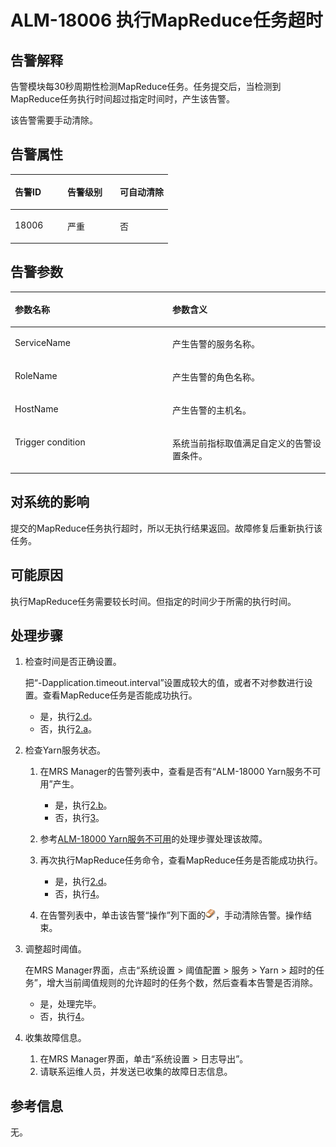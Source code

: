 # ALM-18006 执行MapReduce任务超时<a name="ZH-CN_TOPIC_0174499366"></a>

## 告警解释<a name="zh-cn_topic_0093195065_zh-cn_topic_0035998739_section6587942"></a>

告警模块每30秒周期性检测MapReduce任务。任务提交后，当检测到MapReduce任务执行时间超过指定时间时，产生该告警。

该告警需要手动清除。

## 告警属性<a name="zh-cn_topic_0093195065_zh-cn_topic_0035998739_section59291480"></a>

<a name="zh-cn_topic_0093195065_zh-cn_topic_0035998739_table58038438"></a>
<table><thead align="left"><tr id="zh-cn_topic_0093195065_zh-cn_topic_0035998739_row33645886"><th class="cellrowborder" valign="top" width="33.33333333333333%" id="mcps1.1.4.1.1"><p id="zh-cn_topic_0093195065_zh-cn_topic_0035998739_p40962215"><a name="zh-cn_topic_0093195065_zh-cn_topic_0035998739_p40962215"></a><a name="zh-cn_topic_0093195065_zh-cn_topic_0035998739_p40962215"></a>告警ID</p>
</th>
<th class="cellrowborder" valign="top" width="33.33333333333333%" id="mcps1.1.4.1.2"><p id="zh-cn_topic_0093195065_zh-cn_topic_0035998739_p29605080"><a name="zh-cn_topic_0093195065_zh-cn_topic_0035998739_p29605080"></a><a name="zh-cn_topic_0093195065_zh-cn_topic_0035998739_p29605080"></a>告警级别</p>
</th>
<th class="cellrowborder" valign="top" width="33.33333333333333%" id="mcps1.1.4.1.3"><p id="zh-cn_topic_0093195065_zh-cn_topic_0035998739_p49201274"><a name="zh-cn_topic_0093195065_zh-cn_topic_0035998739_p49201274"></a><a name="zh-cn_topic_0093195065_zh-cn_topic_0035998739_p49201274"></a>可自动清除</p>
</th>
</tr>
</thead>
<tbody><tr id="zh-cn_topic_0093195065_zh-cn_topic_0035998739_row25880244"><td class="cellrowborder" valign="top" width="33.33333333333333%" headers="mcps1.1.4.1.1 "><p id="zh-cn_topic_0093195065_zh-cn_topic_0035998739_p15925039"><a name="zh-cn_topic_0093195065_zh-cn_topic_0035998739_p15925039"></a><a name="zh-cn_topic_0093195065_zh-cn_topic_0035998739_p15925039"></a>18006</p>
</td>
<td class="cellrowborder" valign="top" width="33.33333333333333%" headers="mcps1.1.4.1.2 "><p id="zh-cn_topic_0093195065_zh-cn_topic_0035998739_p14859795"><a name="zh-cn_topic_0093195065_zh-cn_topic_0035998739_p14859795"></a><a name="zh-cn_topic_0093195065_zh-cn_topic_0035998739_p14859795"></a>严重</p>
</td>
<td class="cellrowborder" valign="top" width="33.33333333333333%" headers="mcps1.1.4.1.3 "><p id="zh-cn_topic_0093195065_zh-cn_topic_0035998739_p62792710"><a name="zh-cn_topic_0093195065_zh-cn_topic_0035998739_p62792710"></a><a name="zh-cn_topic_0093195065_zh-cn_topic_0035998739_p62792710"></a>否</p>
</td>
</tr>
</tbody>
</table>

## 告警参数<a name="zh-cn_topic_0093195065_zh-cn_topic_0035998739_section63861276"></a>

<a name="zh-cn_topic_0093195065_zh-cn_topic_0035998739_table53044787"></a>
<table><thead align="left"><tr id="zh-cn_topic_0093195065_zh-cn_topic_0035998739_row2530563"><th class="cellrowborder" valign="top" width="50%" id="mcps1.1.3.1.1"><p id="zh-cn_topic_0093195065_zh-cn_topic_0035998739_p3649016"><a name="zh-cn_topic_0093195065_zh-cn_topic_0035998739_p3649016"></a><a name="zh-cn_topic_0093195065_zh-cn_topic_0035998739_p3649016"></a>参数名称</p>
</th>
<th class="cellrowborder" valign="top" width="50%" id="mcps1.1.3.1.2"><p id="zh-cn_topic_0093195065_zh-cn_topic_0035998739_p27134857"><a name="zh-cn_topic_0093195065_zh-cn_topic_0035998739_p27134857"></a><a name="zh-cn_topic_0093195065_zh-cn_topic_0035998739_p27134857"></a>参数含义</p>
</th>
</tr>
</thead>
<tbody><tr id="zh-cn_topic_0093195065_zh-cn_topic_0035998739_row50439840"><td class="cellrowborder" valign="top" width="50%" headers="mcps1.1.3.1.1 "><p id="zh-cn_topic_0093195065_zh-cn_topic_0035998739_p59095202"><a name="zh-cn_topic_0093195065_zh-cn_topic_0035998739_p59095202"></a><a name="zh-cn_topic_0093195065_zh-cn_topic_0035998739_p59095202"></a>ServiceName</p>
</td>
<td class="cellrowborder" valign="top" width="50%" headers="mcps1.1.3.1.2 "><p id="zh-cn_topic_0093195065_zh-cn_topic_0035998739_p21982073"><a name="zh-cn_topic_0093195065_zh-cn_topic_0035998739_p21982073"></a><a name="zh-cn_topic_0093195065_zh-cn_topic_0035998739_p21982073"></a>产生告警的服务名称。</p>
</td>
</tr>
<tr id="zh-cn_topic_0093195065_zh-cn_topic_0035998739_row63620936"><td class="cellrowborder" valign="top" width="50%" headers="mcps1.1.3.1.1 "><p id="zh-cn_topic_0093195065_zh-cn_topic_0035998739_p53022201"><a name="zh-cn_topic_0093195065_zh-cn_topic_0035998739_p53022201"></a><a name="zh-cn_topic_0093195065_zh-cn_topic_0035998739_p53022201"></a>RoleName</p>
</td>
<td class="cellrowborder" valign="top" width="50%" headers="mcps1.1.3.1.2 "><p id="zh-cn_topic_0093195065_zh-cn_topic_0035998739_p66939890"><a name="zh-cn_topic_0093195065_zh-cn_topic_0035998739_p66939890"></a><a name="zh-cn_topic_0093195065_zh-cn_topic_0035998739_p66939890"></a>产生告警的角色名称。</p>
</td>
</tr>
<tr id="zh-cn_topic_0093195065_zh-cn_topic_0035998739_row65588106"><td class="cellrowborder" valign="top" width="50%" headers="mcps1.1.3.1.1 "><p id="zh-cn_topic_0093195065_zh-cn_topic_0035998739_p11036355"><a name="zh-cn_topic_0093195065_zh-cn_topic_0035998739_p11036355"></a><a name="zh-cn_topic_0093195065_zh-cn_topic_0035998739_p11036355"></a>HostName</p>
</td>
<td class="cellrowborder" valign="top" width="50%" headers="mcps1.1.3.1.2 "><p id="zh-cn_topic_0093195065_zh-cn_topic_0035998739_p21529561"><a name="zh-cn_topic_0093195065_zh-cn_topic_0035998739_p21529561"></a><a name="zh-cn_topic_0093195065_zh-cn_topic_0035998739_p21529561"></a>产生告警的主机名。</p>
</td>
</tr>
<tr id="zh-cn_topic_0093195065_zh-cn_topic_0035998739_row59548322"><td class="cellrowborder" valign="top" width="50%" headers="mcps1.1.3.1.1 "><p id="zh-cn_topic_0093195065_zh-cn_topic_0035998739_p58684749"><a name="zh-cn_topic_0093195065_zh-cn_topic_0035998739_p58684749"></a><a name="zh-cn_topic_0093195065_zh-cn_topic_0035998739_p58684749"></a>Trigger condition</p>
</td>
<td class="cellrowborder" valign="top" width="50%" headers="mcps1.1.3.1.2 "><p id="zh-cn_topic_0093195065_zh-cn_topic_0035998739_p55844233"><a name="zh-cn_topic_0093195065_zh-cn_topic_0035998739_p55844233"></a><a name="zh-cn_topic_0093195065_zh-cn_topic_0035998739_p55844233"></a>系统当前指标取值满足自定义的告警设置条件。</p>
</td>
</tr>
</tbody>
</table>

## 对系统的影响<a name="zh-cn_topic_0093195065_zh-cn_topic_0035998739_section37880580"></a>

提交的MapReduce任务执行超时，所以无执行结果返回。故障修复后重新执行该任务。

## 可能原因<a name="zh-cn_topic_0093195065_zh-cn_topic_0035998739_section5380904"></a>

执行MapReduce任务需要较长时间。但指定的时间少于所需的执行时间。

## 处理步骤<a name="zh-cn_topic_0093195065_zh-cn_topic_0035998739_section48428136"></a>

1.  检查时间是否正确设置。

    把“-Dapplication.timeout.interval”设置成较大的值，或者不对参数进行设置。查看MapReduce任务是否能成功执行。

    -   是，执行[2.d](#zh-cn_topic_0093195065_zh-cn_topic_0035998739_clean)。
    -   否，执行[2.a](#zh-cn_topic_0093195065_zh-cn_topic_0035998739_substep_03d21a89)。

2.  检查Yarn服务状态。
    1.  <a name="zh-cn_topic_0093195065_zh-cn_topic_0035998739_substep_03d21a89"></a>在MRS Manager的告警列表中，查看是否有“ALM-18000 Yarn服务不可用”产生。
        -   是，执行[2.b](#zh-cn_topic_0093195065_zh-cn_topic_0035998739_substep_03d82569)。
        -   否，执行[3](#zh-cn_topic_0093195065_zh-cn_topic_0035998739_li12092809151957)。

    2.  <a name="zh-cn_topic_0093195065_zh-cn_topic_0035998739_substep_03d82569"></a>参考[ALM-18000 Yarn服务不可用](ALM-18000-Yarn服务不可用-45.md#ZH-CN_TOPIC_0174499362)的处理步骤处理该故障。
    3.  再次执行MapReduce任务命令，查看MapReduce任务是否能成功执行。
        -   是，执行[2.d](#zh-cn_topic_0093195065_zh-cn_topic_0035998739_clean)。
        -   否，执行[4](#zh-cn_topic_0093195065_zh-cn_topic_0035998739_li2467805152133)。

    4.  <a name="zh-cn_topic_0093195065_zh-cn_topic_0035998739_clean"></a>在告警列表中，单击该告警“操作”列下面的![](figures/icon_mrs_almOpretion-19.png)，手动清除告警。操作结束。

3.  <a name="zh-cn_topic_0093195065_zh-cn_topic_0035998739_li12092809151957"></a>调整超时阈值。

    在MRS Manager界面，点击“系统设置 \> 阈值配置 \> 服务 \> Yarn \> 超时的任务”，增大当前阈值规则的允许超时的任务个数，然后查看本告警是否消除。

    -   是，处理完毕。
    -   否，执行[4](#zh-cn_topic_0093195065_zh-cn_topic_0035998739_li2467805152133)。

4.  <a name="zh-cn_topic_0093195065_zh-cn_topic_0035998739_li2467805152133"></a>收集故障信息。
    1.  在MRS Manager界面，单击“系统设置 \> 日志导出”。
    2.  请联系运维人员，并发送已收集的故障日志信息。


## 参考信息<a name="zh-cn_topic_0093195065_zh-cn_topic_0035998739_section33200047"></a>

无。

